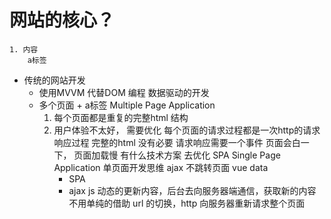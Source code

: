 # 网站的核心？
    1. 内容
        a标签
    
- 传统的网站开发
    - 使用MVVM 代替DOM 编程
        数据驱动的开发
    - 多个页面 + a标签  Multiple Page Application
        1. 每个页面都是重复的完整html 结构
        2. 用户体验不太好， 需要优化
            每个页面的请求过程都是一次http的请求响应过程
            完整的html 没有必要
            请求响应需要一个事件  页面会白一下， 页面加载慢
            有什么技术方案 去优化
            SPA  Single Page Application
            单页面开发思维
            ajax   不跳转页面  vue  data
            - SPA
            - ajax  js  动态的更新内容，后台去向服务器端通信，获取新的内容
                不用单纯的借助 url 的切换，http 向服务器重新请求整个页面

